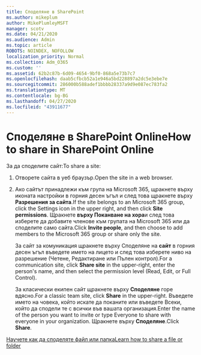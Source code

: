 ```yaml
---
title: Споделяне в SharePoint
ms.author: mikeplum
author: MikePlumleyMSFT
manager: scotv
ms.date: 04/21/2020
ms.audience: Admin
ms.topic: article
ROBOTS: NOINDEX, NOFOLLOW
localization_priority: Normal
ms.collection: Adm_O365
ms.custom: ''
ms.assetid: 62b2c87b-6d09-4654-9bf0-868a5e73b7c7
ms.openlocfilehash: daab5cfbcb52a1e946a5bd228897a2dc5e3ebe7e
ms.sourcegitcommit: 286000b588adef1bbbb28337a9d9e087ec783fa2
ms.translationtype: MT
ms.contentlocale: bg-BG
ms.lasthandoff: 04/27/2020
ms.locfileid: "43911677"
---
```

# <a name="how-to-share-in-sharepoint-online"></a><span data-ttu-id="46159-102">Споделяне в SharePoint Online</span><span class="sxs-lookup"><span data-stu-id="46159-102">How to share in SharePoint Online</span></span>

<span data-ttu-id="46159-103">За да споделите сайт:</span><span class="sxs-lookup"><span data-stu-id="46159-103">To share a site:</span></span>
  
1. <span data-ttu-id="46159-104">Отворете сайта в уеб браузър.</span><span class="sxs-lookup"><span data-stu-id="46159-104">Open the site in a web browser.</span></span>
    
2. <span data-ttu-id="46159-105">Ако сайтът принадлежи към група на Microsoft 365, щракнете върху иконата настройки в горния десен ъгъл и след това щракнете върху **Разрешения за сайта**.</span><span class="sxs-lookup"><span data-stu-id="46159-105">If the site belongs to an Microsoft 365 group, click the Settings icon in the upper right, and then click **Site permissions**.</span></span> <span data-ttu-id="46159-106">Щракнете **върху Поканване на хора**и след това изберете да добавите членове към групата на Microsoft 365 или да споделите само сайта.</span><span class="sxs-lookup"><span data-stu-id="46159-106">Click **Invite people**, and then choose to add members to the Microsoft 365 group or share only the site.</span></span> 
    
    <span data-ttu-id="46159-107">За сайт за комуникация щракнете върху Споделяне на **сайт** в горния десен ъгъл въведете името на лицето и след това изберете ниво на разрешение (Четене, Редактиране или Пълен контрол).</span><span class="sxs-lookup"><span data-stu-id="46159-107">For a communication site, click **Share site** in the upper-right, enter the person's name, and then select the permission level (Read, Edit, or Full Control).</span></span> 
    
    <span data-ttu-id="46159-108">За класически екипен сайт щракнете върху **Споделяне** горе вдясно.</span><span class="sxs-lookup"><span data-stu-id="46159-108">For a classic team site, click **Share** in the upper-right.</span></span> <span data-ttu-id="46159-109">Въведете името на човека, който искате да поканите или въведете Всеки, който да сподели те с всички във вашата организация.</span><span class="sxs-lookup"><span data-stu-id="46159-109">Enter the name of the person you want to invite or type Everyone to share with everyone in your organization.</span></span> <span data-ttu-id="46159-110">Щракнете върху **Споделяне**.</span><span class="sxs-lookup"><span data-stu-id="46159-110">Click **Share**.</span></span>
    
[<span data-ttu-id="46159-111">Научете как да споделяте файл или папка</span><span class="sxs-lookup"><span data-stu-id="46159-111">Learn how to share a file or folder</span></span>](https://go.microsoft.com/fwlink/?linkid=511430)
  

